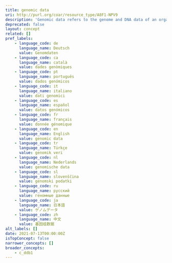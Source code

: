 ```yaml
---
title: genomic data
uri: http://purl.org/coar/resource_type/A8F1-NPV9
description: 'Genomic data refers to the genome and DNA data of an organism. They are used in bioinformatics for collecting, storing and processing the genomes of living things. Genomic data is a more extensive term than sequencing data. However genomic data mostly come from sequencing techniques. It may include non-sequencing data such as data from microarrays, data from real-time PCR panels and data from pharmacogenomics studies. [Source: Adapted from https://www.techopedia.com/definition/31247/genomic-data]'
deprecated: false
layout: concept
related: []
pref_labels:
    - language_code: de
      language_name: Deutsch
      value: Genomdaten
    - language_code: ca
      language_name: català
      value: dades genòmiques
    - language_code: pt
      language_name: português
      value: dados genómicos
    - language_code: it
      language_name: italiano
      value: dati genomici
    - language_code: es
      language_name: español
      value: datos genómicos
    - language_code: fr
      language_name: français
      value: donnée génomique
    - language_code: en
      language_name: English
      value: genomic data
    - language_code: tr
      language_name: Türkçe
      value: genomik veri
    - language_code: nl
      language_name: Nederlands
      value: genomische data
    - language_code: sl
      language_name: slovenščina
      value: genomski podatki
    - language_code: ru
      language_name: русский
      value: геномные данные
    - language_code: ja
      language_name: 日本語
      value: ゲノムデータ
    - language_code: zh
      language_name: 中文
      value: 基因组数据
alt_labels: []
date: 2021-07-13T00:00:00Z
isTopConcept: false
narrower_concepts: []
broader_concepts:
    - c_ddb1
---
```


